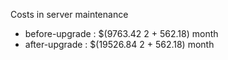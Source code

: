 Costs in server maintenance

- before-upgrade : $(9763.42 2 + 562.18) month
- after-upgrade : $(19526.84 2 + 562.18) month

